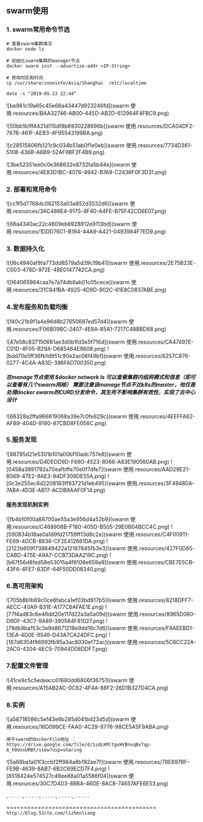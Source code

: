 ## swarm使用

### 1. swarm常用命令节选
```
# 查看swarm集群情况
docker node ls

# 初始化swarm集群的manager节点
docker swarm init --advertise-addr <IP-String>

# 修改时区和时间
cp /usr/share/zoneinfo/Asia/Shanghai  /etc/localtime

date -s "2019-05-13 22:44"

```

![be961c19a65c45e66a43447d923246fd](swarm 使用.resources/BAA32746-AB00-445D-AB2D-612964F4FBC9.png)

![50bb1b1ff4421d115df8b6930228696b](swarm 使用.resources/DCA04DF2-767B-461F-AEB3-4F95543199BA.png)

![c28515806fb121c9c034b51ab0f1e0eb](swarm 使用.resources/7734D361-5108-436B-A6B9-52AF9BF2F4B9.png)

![3be52351ee0c0e368632e8732fa5b44e](swarm 使用.resources/4E83D1BC-4076-4942-B7A9-C2436F0F3D31.png)

### 2.  部署和常用命令
![cc1f5d7768dc062153a03a852d3532d6](swarm 使用.resources/3AC486E4-9175-4F40-A4FE-B75F42CD6E07.png)

![66a4340ac22c4609eb8928912e9113bd](swarm 使用.resources/1DDD76C1-B194-44A9-A421-0493984F7ED9.png)

 ### 3. 数据持久化
![06c4940af8fa773dd8579a5d39c19b41](swarm 使用.resources/2E75B23E-C003-478D-972E-48E0147742CA.png)
 
![064065964caa7e7a74db8ab01c05cece](swarm 使用.resources/31C841BA-4925-4D9D-902C-61E8C0837ABE.png)

 ### 4.发布服务和负载均衡
 ![f40c21b9f1a4e96d8b27650687ed57d4](swarm 使用.resources/F06B09BC-2407-4E8A-85A1-7217C48BBD68.png)
 
 ![47e58c837150661ae3d0b1fd3e5f716d](swarm 使用.resources/CA47497E-C01D-4F05-B29A-D685464E9608.png)
 ![bdd70e5ff36fb1d951c90e2ac06f49bf](swarm 使用.resources/6257C876-0277-4C4A-A83D-396FAD700350.png)
 ##### 在manage节点使用 $docker network ls  可以查看集群内组网模式和信息（即可以查看有几个swarm网络）  需要注意该manage节点不比k8s的master，他仅是处理docker swarm的CURD分发命令，其生死不影响集群有效性，实现了去中心设计
![68328a2ffa966619068a39e7c0fe829c](swarm 使用.resources/4EEFFA62-AFB9-404D-9190-87CBD8FE058C.png)

### 5.服务发现
![88795d21e5301b101a00bf10adc757e8](swarm 使用.resources/D4DEDD9D-F660-4523-8066-A83E190560AB.png)
![0458a3891792a70eafbffe70e0f7dfe7](swarm 使用.resources/AAD29E21-B569-47E2-8AE3-94DF309DE55A.png)
![0c3e255ec8d2208183ff83721d1eb495](swarm 使用.resources/3F49480A-7ABA-4D3E-AB17-ACDB9AAF0F14.png)

#### 服务发现机制实例
![fb4b10f00a88700ae55a3e956d4a52b9](swarm 使用.resources/C468908B-F180-405D-B505-29E0B04BCC4C.png)
![590834b18ae0a1d9fd21759ff13d8c2a](swarm 使用.resources/C4F00911-FE69-4DCB-8836-CF2E412661DA.png)
![2122b609f738849422a12187845fb3e3](swarm 使用.resources/427F0D65-CABD-475E-A9A7-CCB73DAA219C.png)
![b67f56d8fed58e53015a4f9108e659a9](swarm 使用.resources/CBE7E5CB-43F6-4FE7-83DF-64F50DD08340.png)

### 6.高可用架构
![705b8b1b69c0ce6fabca1ef03bd917b5](swarm 使用.resources/8218DFF7-AECC-40A9-B31E-A177C6AFAE1E.png)
![77f4ad83c6e46dd20e117d22a3a5a09d](swarm 使用.resources/8965D060-D9DF-43C7-9A89-390584F81027.png)
![79db9ba153c3e9d8671218e9dd16c7d6](swarm 使用.resources/F9AEEBD1-13EA-4D0E-9546-D43A7CA24DFC.png)
![167d6354f66993fb95a3ac8030ef72ac](swarm 使用.resources/5C6CC22A-2AC0-4204-AEC5-70944D08DDF7.png)

### 7.配置文件管理
![41ce9c5c5edeacc01680dd6806f36751](swarm 使用.resources/A15AB2AC-0C82-4F4A-88F2-26D1B327D4CA.png)


### 8.实例
![a58718586c5e143e6b285d041bd23d5d](swarm 使用.resources/16D099CE-FAA0-4C29-8776-98CE5A5F9ABA.png)
```
用于swarm的DockerFile地址 ：https://drive.google.com/file/d/1sdLKMltgxHVBnvqBxTqp-A_h0UoxURBt/view?usp=sharing
```
![5a68ba1a01f3ccbf2ff984a8b192ae7f](swarm 使用.resources/78E897BF-FE9B-4639-8AB7-6B2C69ECD7F4.png)
![8518424e574527c49ee88a01a5586f04](swarm 使用.resources/30C7D4D3-88BA-46DE-8AC8-74657AFE6E53.png)







,
.
.
.
.
.,
.
.
.
.
.,
.
.
.
.
.,
.
.
.
.
.,
.
.
.
.
.












===========================================
`http://blog.51cto.com/lizhenliang`